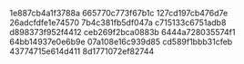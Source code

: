 1e887cb4a1f3788a
665770c773f67b1c
127cd197cb476d7e
26adcfdfe1e74570
7b4c381fb5df047a
c715133c6751adb8
d898373f952f4412
ceb269f2bca0883b
6444a728035574f1
64bb14937e0e6b9e
07a108e16c939d85
cd589f1bbb31cfeb
43774715e614d411
8d1771072ef82744
